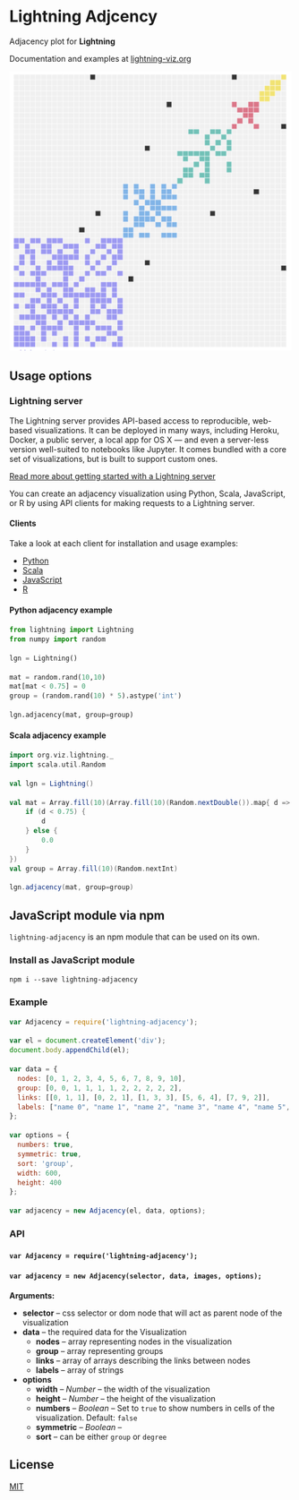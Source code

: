 # Lightning Adjcency

Adjacency plot for **Lightning**

Documentation and examples at [lightning-viz.org](http://lightning-viz.org/documentation)

[![adjacency](https://raw.githubusercontent.com/lightning-viz/lightning-default-index/master/images/adjacency.png)](https://github.com/lightning-viz/lightning-adjacency)

## Usage options

### Lightning server

The Lightning server provides API-based access to reproducible, web-based visualizations. It can be deployed in many ways, including Heroku, Docker, a public server, a local app for OS X — and even a server-less version well-suited to notebooks like Jupyter. It comes bundled with a core set of visualizations, but is built to support custom ones.

[Read more about getting started with a Lightning server](http://lightning-viz.org/documentation/)

You can create an adjacency visualization using Python, Scala, JavaScript, or R by using API clients for making requests to a Lightning server.

#### Clients

Take a look at each client for installation and usage examples:

- [Python](https://github.com/lightning-viz/lightning-python)
- [Scala](https://github.com/lightning-viz/lightning-scala)
- [JavaScript](https://github.com/lightning-viz/lightning.js)
- [R](https://github.com/Ermlab/lightning-rstat)

#### Python adjacency example

```python
from lightning import Lightning
from numpy import random

lgn = Lightning()

mat = random.rand(10,10)
mat[mat < 0.75] = 0
group = (random.rand(10) * 5).astype('int')

lgn.adjacency(mat, group=group)
```

#### Scala adjacency example

```scala
import org.viz.lightning._
import scala.util.Random

val lgn = Lightning()

val mat = Array.fill(10)(Array.fill(10)(Random.nextDouble()).map{ d =>
	if (d < 0.75) {
		d
	} else {
		0.0
	}
})
val group = Array.fill(10)(Random.nextInt)

lgn.adjacency(mat, group=group)
```

## JavaScript module via npm

`lightning-adjacency` is an npm module that can be used on its own.

### Install as JavaScript module

```
npm i --save lightning-adjacency
```

### Example

```js
var Adjacency = require('lightning-adjacency');

var el = document.createElement('div');
document.body.appendChild(el);

var data = {
  nodes: [0, 1, 2, 3, 4, 5, 6, 7, 8, 9, 10],
  group: [0, 0, 1, 1, 1, 1, 2, 2, 2, 2, 2],
  links: [[0, 1, 1], [0, 2, 1], [1, 3, 3], [5, 6, 4], [7, 9, 2]],
  labels: ["name 0", "name 1", "name 2", "name 3", "name 4", "name 5", "name 6", "name 7", "name 8", "name 9", "name 10"]
};

var options = {
  numbers: true,
  symmetric: true,
  sort: 'group',
  width: 600,
  height: 400
};

var adjacency = new Adjacency(el, data, options);
```

### API

#### `var Adjacency = require('lightning-adjacency');`

#### `var adjacency = new Adjacency(selector, data, images, options);`

**Arguments:**  
- **selector** – css selector or dom node that will act as parent node of the visualization
- **data** – the required data for the Visualization
  - **nodes** – array representing nodes in the visualization
  - **group** – array representing groups
  - **links** – array of arrays describing the links between nodes
  - **labels** – array of strings
- **options**
  - **width** – *Number* – the width of the visualization
  - **height** – *Number* – the height of the visualization
  - **numbers** – *Boolean* – Set to `true` to show numbers in cells of the visualization. Default: `false`
  - **symmetric** – *Boolean* – 
  - **sort** – can be either `group` or `degree`

## License
[MIT](LICENSE)
